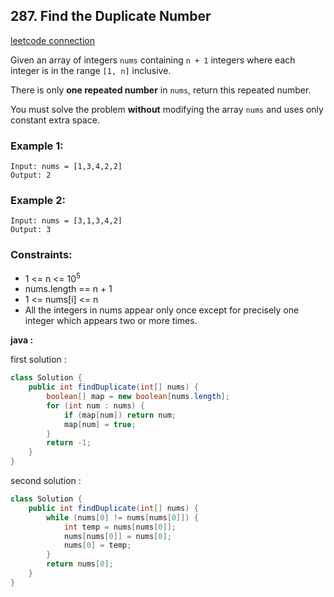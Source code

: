 ## 287. Find the Duplicate Number

[leetcode connection](https://leetcode.com/problems/find-the-duplicate-number/)

Given an array of integers `nums` containing `n + 1` integers where each integer is in the range `[1, n]` inclusive.

There is only **one repeated number** in `nums`, return this repeated number.

You must solve the problem **without** modifying the array `nums` and uses only constant extra space.

### Example 1:
```
Input: nums = [1,3,4,2,2]
Output: 2
```

### Example 2:
```
Input: nums = [3,1,3,4,2]
Output: 3
```

### Constraints:

* 1 <= n <= 10<sup>5</sup>
* nums.length == n + 1
* 1 <= nums[i] <= n
* All the integers in nums appear only once except for precisely one integer which appears two or more times.

**java :**

first solution :
```java
class Solution {
    public int findDuplicate(int[] nums) {
        boolean[] map = new boolean[nums.length];
        for (int num : nums) {
            if (map[num]) return num;
            map[num] = true;
        }
        return -1;
    }
}
```

second solution :
```java
class Solution {
    public int findDuplicate(int[] nums) {
        while (nums[0] != nums[nums[0]]) {
            int temp = nums[nums[0]];
            nums[nums[0]] = nums[0];
            nums[0] = temp;
        }
        return nums[0];
    }
}
```